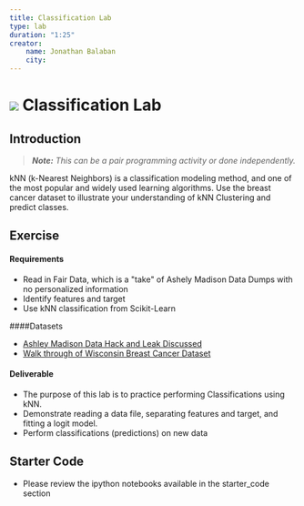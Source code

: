 ```yaml
---
title: Classification Lab
type: lab
duration: "1:25"
creator:
    name: Jonathan Balaban
    city:
---
```


# ![](https://ga-dash.s3.amazonaws.com/production/assets/logo-9f88ae6c9c3871690e33280fcf557f33.png) Classification Lab

## Introduction

> ***Note:*** _This can be a pair programming activity or done independently._

kNN (k-Nearest Neighbors) is a classification modeling method, and one of the most popular and widely used learning algorithms. Use the breast cancer dataset to illustrate your understanding of kNN Clustering and predict classes.

## Exercise

#### Requirements
- Read in Fair Data, which is a "take" of Ashely Madison Data Dumps with no personalized information
- Identify features and target
- Use kNN classification from Scikit-Learn

####Datasets

- [Ashley Madison Data Hack and Leak Discussed](https://www.agari.com/exploring-the-ashley-madison-dataset/)
- [Walk through of Wisconsin Breast Cancer Dataset](https://archive.ics.uci.edu/ml/machine-learning-databases/breast-cancer-wisconsin/wdbc.data)

#### Deliverable

- The purpose of this lab is to practice performing Classifications using kNN.
- Demonstrate reading a data file, separating features and target, and fitting a logit model.
- Perform classifications (predictions) on new data

## Starter Code
- Please review the ipython notebooks available in the starter_code section
